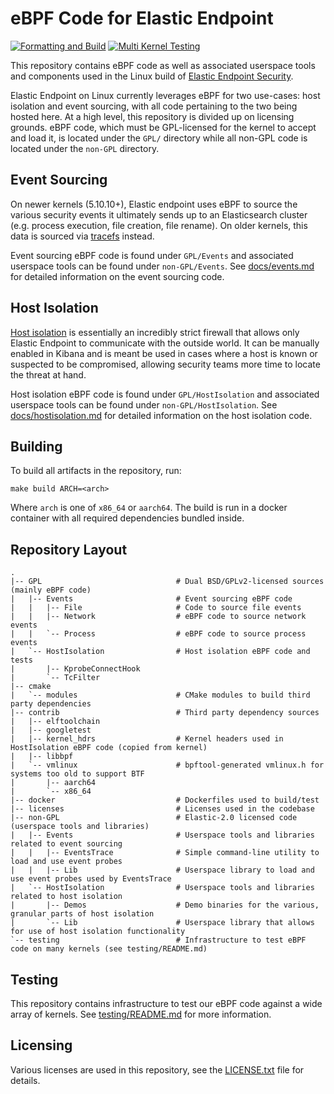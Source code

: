 # eBPF Code for Elastic Endpoint

[![Formatting and Build](https://github.com/elastic/ebpf/actions/workflows/formatting-build.yml/badge.svg)](https://github.com/elastic/ebpf/actions/workflows/formatting-build.yml)
[![Multi Kernel Testing](https://github.com/elastic/ebpf/actions/workflows/multikernel-tester.yml/badge.svg)](https://github.com/elastic/ebpf/actions/workflows/multikernel-tester.yml)

This repository contains eBPF code as well as associated userspace tools and
components used in the Linux build of [Elastic Endpoint
Security](https://www.elastic.co/security/endpoint-security).

Elastic Endpoint on Linux currently leverages eBPF for two use-cases: host
isolation and event sourcing, with all code pertaining to the two being hosted
here. At a high level, this repository is divided up on licensing grounds. eBPF
code, which must be GPL-licensed for the kernel to accept and load it, is
located under the `GPL/` directory while all non-GPL code is located under the
`non-GPL` directory.

## Event Sourcing

On newer kernels (5.10.10+), Elastic endpoint uses eBPF to source the various
security events it ultimately sends up to an Elasticsearch cluster (e.g.
process execution, file creation, file rename). On older kernels, this data is
sourced via
[tracefs](https://www.kernel.org/doc/Documentation/trace/ftrace.txt) instead.

Event sourcing eBPF code is found under `GPL/Events` and associated userspace
tools can be found under `non-GPL/Events`. See [docs/events.md](docs/events.md)
for detailed information on the event sourcing code.

## Host Isolation

[Host
isolation](https://www.elastic.co/guide/en/security/current/host-isolation-api.html)
is essentially an incredibly strict firewall that allows only Elastic Endpoint
to communicate with the outside world. It can be manually enabled in Kibana and
is meant be used in cases where a host is known or suspected to be compromised,
allowing security teams more time to locate the threat at hand.

Host isolation eBPF code is found under `GPL/HostIsolation` and associated userspace
tools can be found under `non-GPL/HostIsolation`. See
[docs/hostisolation.md](docs/hostisolation.md) for detailed information on the
host isolation code.

## Building

To build all artifacts in the repository, run:

```
make build ARCH=<arch>
```

Where `arch` is one of `x86_64` or `aarch64`. The build is run in a docker
container with all required dependencies bundled inside.

## Repository Layout

```
.
|-- GPL                              # Dual BSD/GPLv2-licensed sources (mainly eBPF code)
|   |-- Events                       # Event sourcing eBPF code
|   |   |-- File                     # Code to source file events
|   |   |-- Network                  # eBPF code to source network events
|   |   `-- Process                  # eBPF code to source process events
|   `-- HostIsolation                # Host isolation eBPF code and tests
|       |-- KprobeConnectHook
|       `-- TcFilter
|-- cmake
|   `-- modules                      # CMake modules to build third party dependencies
|-- contrib                          # Third party dependency sources
|   |-- elftoolchain
|   |-- googletest
|   |-- kernel_hdrs                  # Kernel headers used in HostIsolation eBPF code (copied from kernel)
|   |-- libbpf
|   `-- vmlinux                      # bpftool-generated vmlinux.h for systems too old to support BTF
|       |-- aarch64
|       `-- x86_64
|-- docker                           # Dockerfiles used to build/test
|-- licenses                         # Licenses used in the codebase
|-- non-GPL                          # Elastic-2.0 licensed code (userspace tools and libraries)
|   |-- Events                       # Userspace tools and libraries related to event sourcing
|   |   |-- EventsTrace              # Simple command-line utility to load and use event probes
|   |   |-- Lib                      # Userspace library to load and use event probes used by EventsTrace
|   `-- HostIsolation                # Userspace tools and libraries related to host isolation
|       |-- Demos                    # Demo binaries for the various, granular parts of host isolation
|       `-- Lib                      # Userspace library that allows for use of host isolation functionality
`-- testing                          # Infrastructure to test eBPF code on many kernels (see testing/README.md)
```

## Testing

This repository contains infrastructure to test our eBPF code against a wide
array of kernels. See [testing/README.md](testing/README.md) for more
information.

## Licensing

Various licenses are used in this repository, see the [LICENSE.txt](LICENSE.txt) file for details.
